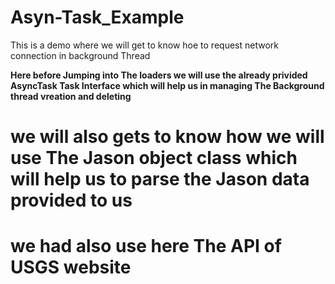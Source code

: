 # Asyn-Task_Example
This is a demo where we will get to know hoe to request network connection in background Thread 

**Here before Jumping into The loaders we will use the already privided AsyncTask Task Interface which will help us in managing The Background thread vreation and deleting**
# we will also gets to know how we will use The Jason object class which will help us to parse the Jason data provided to us
# we had also use here The API of USGS website 

